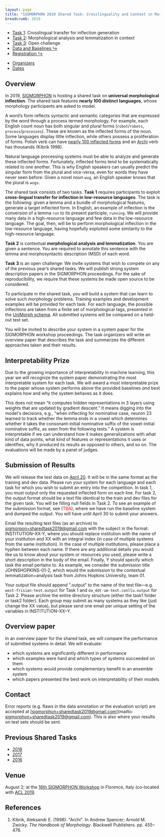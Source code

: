 ```yaml
---
layout: page
title: "SIGMORPHON 2019 Shared Task: Crosslinguality and Context in Morphology"
breadcrumb: 2019
---
```


- [Task 1](task1): Crosslingual transfer for inflection generation
- [Task 2](task2): Morphological analysis and lemmatization in context
- [Task 3](task3): Open challenge
- [Data and Baselines ↪](https://github.com/sigmorphon/2019) 
- [Registration ↪](https://goo.gl/forms/bZrftpa5l6RpAkAG2)
<!-- - [Google Group](https://groups.google.com/forum/#!forum/conll-sigmorphon-2018)-->
- [Organizers](organizers)
- [Dates](dates)


## Overview

In 2019, [SIGMORPHON](https://sigmorphon.github.io/) is hosting a shared task on **universal morphological inflection**.
The shared task features **nearly 100 distinct languages**, whose morphology participants are asked to model.

A word’s form reflects syntactic and semantic categories that are expressed by the word through a process termed morphology.
For example, each English count noun has both singular and plural forms (`robot`/`robots`, `process`/`processes`).
These are known as the inflected forms of the noun.
Some languages display little inflection, while others possess a proliferation of forms.
Polish verb can have [nearly 100 inflected forms](http://www.tastingpoland.com/language/verb/dodac_add_verb.html) and an [Archi](https://en.wikipedia.org/wiki/Archi_language) verb has thousands (Kibrik 1998). 

Natural language processing systems must be able to analyze and generate  these inflected forms.
Fortunately, inflected forms tend to be systematically related to one another.
This is why English speakers can usually predict the singular form from the plural and vice-versa, even for words they have never seen before: 
Given a novel noun `wug`, an English speaker knows that the plural is `wugs`. 

The shared task consists of two tasks.
**Task 1** requires participants to exploit **cross-lingual transfer for inflection in low-resource languages**.
The task is the following: given a lemma and a bundle of morphological features, generate a target inflected form. In English, an example of inflection is the  conversion of a lemma `run` to its present participle, `running`.
We will provide many data in a high-resource language and few data in the low-resource language. The goal, then, will be to perform morphological inflection in the low-resource language, having hopefully exploited some similarity to the high-resource language.


**Task 2** is contextual **morphological analysis and lemmatization**. You are given a sentence. You are required to annotate this sentence with the lemma and morphosyntactic description (MSD) of each word.

**Task 3** is an open challenge: We invite systems that wish to compete on any of the previous year’s shared tasks. We will publish strong system description papers in the SIGMORPHON proceedings. For the sake of reproducibility, we require that these systems be made open source to be considered.

To participate in the shared task, you will build a system that can learn to solve such morphology problems.
Training examples and development examples will be provided for each task.
For each language, the possible inflections are taken from a finite set of morphological tags, presented in the [UniMorph schema](https://unimorph.github.io).
All submitted systems will be compared on a held-out test set.

You will be invited to describe your system in a system paper for the SIGMORPHON workshop proceedings.
The task organizers will write an overview paper that describes the task and summarizes the different approaches taken and their results.

## Interpretability Prize

Due to the growing importance of interpretability in machine learning, this year we will recognize the system paper demonstrating the most interpretable system for each task. We will award a most interpretable prize to the paper whose system performs above the provided baselines *and* best explains how and why the system behaves as it does.

This does not mean “it computes hidden representations in 3 layers using weights that are updated by
gradient descent.” It means digging into the model's decisions, e.g., “when inflecting for nominative case, neuron 23 learned to track whether the lemma ends in a vowel which determines whether it takes the consonant-initial nominative suffix of the vowel-initial nominative suffix, as seen from the following tests.” A system is interpretable if we can understand how it makes generalizations with what kind of data points, what kind of features or representations it uses or identifies, why it produced its results as opposed to others, and so on. The evaluations will be made by a panel of judges.

## Submission of Results

We will release the test data on [April 20](dates). It will be in the same format as the training and dev data. Please run your system for each language and each task for which you wish to submit an entry into the competition. In task 1, you must output only the requested inflected form on each line.
For task 2, the output format should be a text file identical to the train and dev files for the given task. You will be filling null fields in Task 2. To see an example of the submission format, see (<span style="color: red;">TBA</span>), where we have run the baseline system and dumped the output. You will have until April 30 to submit your answers.

Email the resulting text files (as an archive) to [sigmorpon+sharedtask2019@gmail.com](mailto:sigmorphon+sharedtask2019@gmail.com) with the subject in the format: INSTITUTION–XX-Y, where you should replace institution with the name of your institution and XX with an integral index (in case of multiple systems from the same institution). In the case of multiple institutions, please place a hyphen between each name. If there are any additional details you would like us to know about your system or resources you used, please write a short description in the body of the email. Finally, Y should specify which task the email pertains to. As example, we consider the submission title JOHNSHOPKINS-01-2, which would the submission to the contextual lemmatization+analysis task from Johns Hopkins University, team 01.

Your output file should append ".output" to the name of the test file—e.g. `west-frisian-test.output` for Task 1 and `da_ddt-um-test.conllu.output` for Task 2. Please archive the entire directory structure (either the task1 folder or task2 folder). Each group may submit as many systems as they like (just change the XX value), but please send one email per unique setting of the variables in INSTITUTION–XX–Y.

## Overview paper

In an overview paper for the shared task, we will compare the performance of submitted systems in detail. We will evaluate:

- which systems are significantly different in performance
- which examples were hard and which types of systems succeeded on them
- which systems would provide complementary benefit in an ensemble system
- which papers presented the best work on interpretability of their models

## Contact

Error reports (e.g. flaws in the data annotation or the evaluation script) are accepted at [sigmorphon+sharedtask2019@gmail.com](mailto: sigmorphon+sharedtask2019@gmail.com). This is also where your results on test sets should be sent.

## Previous Shared Tasks

- [2018](../2018)
- [2017](../2017)
- [2016](../2016)

## Venue

August 2; at the [16th SIGMORPHON Workshop](https://sigmorphon.github.io/workshops/2019/) in Florence, Italy (co-located with [ACL 2019](http://www.acl2019.org/EN/index.xhtml).

## References

1. Kibrik, Aleksandr E. (1998). "Archi". In Andrew Spencer; Arnold M. Zwicky. *The Handbook of Morphology*. Blackwell Publishers. pp. 455–476.
